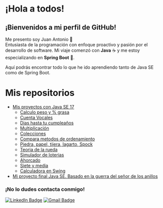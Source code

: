 # ¡Hola a todos!

## ¡Bienvenidos a mi perfil de GitHub!

Me presento soy Juan Antonio 👋  
Entusiasta de la programación con enfoque proactivo y pasión por el desarrollo de software. Mi viaje comenzó con **Java** ☕ y me estoy especializando en **Spring Boot** 🚀.

Aquí podrás encontrar todo lo que he ido aprendiendo tanto de Java SE como de Spring Boot.

# Mis repositorios
- [Mis proyectos con Java SE 17](https://github.com/jiglf/Java-SE)
   - [Calculo peso y % grasa](https://github.com/jiglf/Java-SE/tree/main/PesoGrasa)   
   - [Cuenta Vocales](https://github.com/jiglf/Java-SE/tree/main/ContadorVocales)
   - [Dias hasta tu cumpleaños](https://github.com/jiglf/Java-SE/tree/main/DiasCumple)
   - [Multiplicación](https://github.com/jiglf/Java-SE/tree/main/Multiplicar)
   - [Colecciones](https://github.com/jiglf/Java-SE/tree/main/Colecciones)
   - [Compara metodos de ordenamiento](https://github.com/jiglf/Java-SE/tree/main/Ordenamientos)
   - [Piedra, papel, tijera, lagarto, Spock](https://github.com/jiglf/Java-SE/tree/main/BigBangTheory)
   - [Teoria de la rueda](https://github.com/jiglf/Java-SE/tree/main/TeoriaRueda)
   - [Simulador de loterias](https://github.com/jiglf/Java-SE/tree/main/Loterias)
   - [Ahorcado](https://github.com/jiglf/Java-SE/tree/main/Ahorcado)
   - [Siete y media](https://github.com/jiglf/Java-SE/tree/main/SieteMedia)
   - [Calculadora en Swing](https://github.com/jiglf/Java-SE/tree/main/CalculadoraSwing)
- [Mi proyecto final Java SE. Basado en la guerra del señor de los anillos](https://github.com/jiglf/ProyectoFinalJava)



  
### ¡No lo dudes contacta conmigo!
[![LinkedIn Badge](https://img.shields.io/badge/-Juan%20Antonio%20Iglesias-blue?style=flat-square&logo=Linkedin&logoColor=white)](https://www.linkedin.com/in/jiglf/)
[![Gmail Badge](https://img.shields.io/badge/-juan.iglesiasfuentes@gmail.com-c14438?style=flat-square&logo=Gmail&logoColor=white)](mailto:juan.iglesiasfuentes@gmail.com)




        


